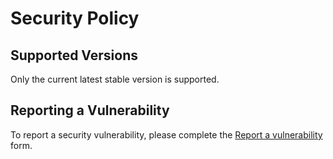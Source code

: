 # Security Policy

## Supported Versions

Only the current latest stable version is supported.

## Reporting a Vulnerability

To report a security vulnerability, please complete the [Report a vulnerability](https://github.com/ecsdeployer/ecsdeployer/security/advisories/new) form.
